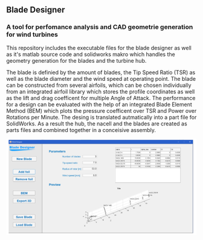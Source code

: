 ## Blade Designer
### A tool for perfomance analysis and CAD geometrie generation for wind turbines

This repository includes the executable files for the blade designer as well as it's matlab source code and solidworks makro which handles the geometry generation for the blades and the turbine hub.

The blade is definied by the amount of blades, the Tip Speed Ratio (TSR) as well as the blade diameter and the wind speed at operating point. The blade can be constructed from several airfoils, which can be chosen individually from an integrated airfoil library which stores the profile coordinates as well as the lift and drag coefficent for multiple Angle of Attack. The performance for a design can be evaluated with the help of an integrated Blade Element Method (BEM) which plots the pressure coefficent over TSR and Power over Rotations per Minute. The desing is translated autmatically into a part file for SolidWorks. As a result the hub, the nacell and the blades are created as parts files and combined together in a conceisive assembly.

![Blade Designer Interface](https://github.com/hmschlesi/blade-designer/blob/main/Tool/Screenshot%202024-04-17%20at%2011.30.12.png)
